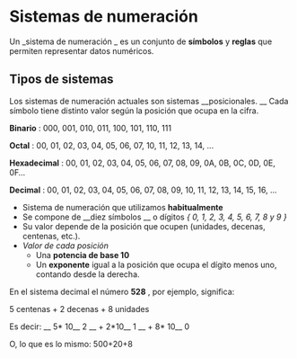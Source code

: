# Sistemas de numeración

Un  _sistema de numeración _ es un conjunto de  __símbolos__  y  __reglas__  que permiten representar datos numéricos\.

## Tipos de sistemas

Los sistemas de numeración actuales son sistemas  __posicionales\. __ Cada símbolo tiene distinto valor según la posición que ocupa en la cifra\.

__Binario__ : 000, 001, 010, 011, 100, 101, 110, 111

__Octal__ : 00, 01, 02, 03, 04, 05, 06, 07, 10, 11, 12, 13, 14, \.\.\.

__Hexadecimal__ : 00, 01, 02, 03, 04, 05, 06, 07, 08, 09, 0A, 0B, 0C, 0D, 0E, 0F…

__Decimal__ : 00, 01, 02, 03, 04, 05, 06, 07, 08, 09, 10, 11, 12, 13, 14, 15, 16, …

* Sistema de numeración que utilizamos  __habitualmente__
* Se compone de  __diez símbolos __ o dígitos  _\{ 0, 1, 2, 3, 4, 5, 6, 7, 8 y 9 \}_
* Su valor depende de la posición que ocupen \(unidades, decenas, centenas, etc\.\)\.
* _Valor de cada posición_
  * Una  __potencia de base 10__
  * Un  __exponente__  igual a la posición que ocupa el dígito menos uno, contando desde la derecha\.

En el sistema decimal el número  __528__ , por ejemplo, significa:

5 centenas \+ 2 decenas \+ 8 unidades

Es decir:  __ 5\* 10__ 2 __ \+ 2\*10__ 1 __ \+ 8\* 10__ 0

O, lo que es lo mismo: 500\+20\+8